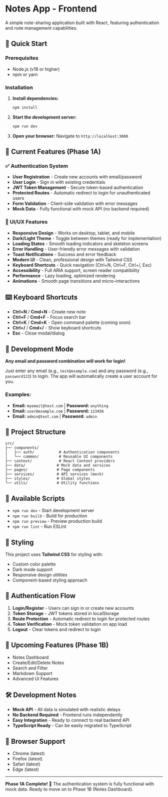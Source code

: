 # Notes App - Frontend

A simple note-sharing application built with React, featuring authentication and note management capabilities.

## 🚀 Quick Start

### Prerequisites
- Node.js (v18 or higher)
- npm or yarn

### Installation

1. **Install dependencies:**
   ```bash
   npm install
   ```

2. **Start the development server:**
   ```bash
   npm run dev
   ```

3. **Open your browser:**
   Navigate to `http://localhost:3000`

## 🎯 Current Features (Phase 1A)

### ✅ Authentication System
- **User Registration** - Create new accounts with email/password
- **User Login** - Sign in with existing credentials
- **JWT Token Management** - Secure token-based authentication
- **Protected Routes** - Automatic redirect to login for unauthenticated users
- **Form Validation** - Client-side validation with error messages
- **Mock Data** - Fully functional with mock API (no backend required)

### 🎨 UI/UX Features
- **Responsive Design** - Works on desktop, tablet, and mobile
- **Dark/Light Theme** - Toggle between themes (ready for implementation)
- **Loading States** - Smooth loading indicators and skeleton screens
- **Error Handling** - User-friendly error messages with validation
- **Toast Notifications** - Success and error feedback
- **Modern UI** - Clean, professional design with Tailwind CSS
- **Keyboard Shortcuts** - Quick navigation (Ctrl+N, Ctrl+F, Ctrl+/, Esc)
- **Accessibility** - Full ARIA support, screen reader compatibility
- **Performance** - Lazy loading, optimized rendering
- **Animations** - Smooth page transitions and micro-interactions

## ⌨️ Keyboard Shortcuts

- **Ctrl+N** / **Cmd+N** - Create new note
- **Ctrl+F** / **Cmd+F** - Focus search bar
- **Ctrl+K** / **Cmd+K** - Open command palette (coming soon)
- **Ctrl+/** / **Cmd+/** - Show keyboard shortcuts
- **Esc** - Close modal/dialog

## 🧪 Development Mode

**Any email and password combination will work for login!**

Just enter any email (e.g., `test@example.com`) and any password (e.g., `password123`) to login. The app will automatically create a user account for you.

### Examples:
- **Email:** `myemail@test.com` | **Password:** `anything`
- **Email:** `user@example.com` | **Password:** `123456`
- **Email:** `admin@test.com` | **Password:** `admin`

## 📁 Project Structure

```
src/
├── components/
│   ├── auth/           # Authentication components
│   └── common/         # Reusable UI components
├── context/            # React Context providers
├── data/              # Mock data and services
├── pages/             # Page components
├── services/          # API services (mock)
├── styles/            # Global styles
└── utils/             # Utility functions
```

## 🔧 Available Scripts

- `npm run dev` - Start development server
- `npm run build` - Build for production
- `npm run preview` - Preview production build
- `npm run lint` - Run ESLint

## 🎨 Styling

This project uses **Tailwind CSS** for styling with:
- Custom color palette
- Dark mode support
- Responsive design utilities
- Component-based styling approach

## 🔐 Authentication Flow

1. **Login/Register** - Users can sign in or create new accounts
2. **Token Storage** - JWT tokens stored in localStorage
3. **Route Protection** - Automatic redirect to login for protected routes
4. **Token Verification** - Mock token validation on app load
5. **Logout** - Clear tokens and redirect to login

## 🚧 Upcoming Features (Phase 1B)

- Notes Dashboard
- Create/Edit/Delete Notes
- Search and Filter
- Markdown Support
- Advanced UI Features

## 🛠️ Development Notes

- **Mock API** - All data is simulated with realistic delays
- **No Backend Required** - Frontend runs independently
- **Easy Integration** - Ready to connect to real backend API
- **TypeScript Ready** - Can be easily migrated to TypeScript

## 📱 Browser Support

- Chrome (latest)
- Firefox (latest)
- Safari (latest)
- Edge (latest)

---

**Phase 1A Complete!** 🎉 The authentication system is fully functional with mock data. Ready to move on to Phase 1B (Notes Dashboard).
